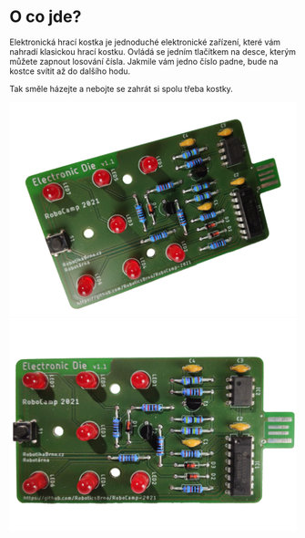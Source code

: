 # O co jde?

Elektronická hrací kostka je jednoduché elektronické zařízení, které vám nahradí klasickou hrací kostku.
Ovládá se jedním tlačítkem na desce, kterým můžete zapnout losování čísla. Jakmile vám jedno číslo padne, bude na kostce svítit až do dalšího hodu.

Tak směle házejte a nebojte se zahrát si spolu třeba kostky.

![RoboSvit schéma](assets/fancy/Electronic_dice-fancy-01.png)
![RoboSvit schéma](assets/fancy/Electronic_dice-fancy-02.png)
